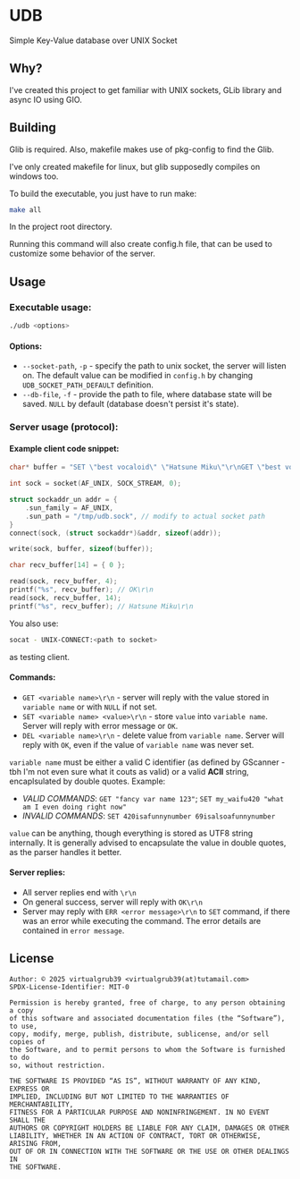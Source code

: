# UDB

Simple Key-Value database over UNIX Socket

## Why?

I've created this project to get familiar with UNIX sockets, GLib library and async IO using GIO.

## Building

Glib is required. Also, makefile makes use of pkg-config to find the Glib.

I've only created makefile for linux, but glib supposedly compiles on windows too.

To build the executable, you just have to run make:

```bash
make all
```

In the project root directory.

Running this command will also create config.h file, that can be used to customize some behavior of the server.

## Usage

### Executable usage:

```bash
./udb <options>
```

#### Options:
- `--socket-path`, `-p` - specify the path to unix socket, the server will listen on. The default value can be modified in `config.h` by changing `UDB_SOCKET_PATH_DEFAULT` definition.
- `--db-file`, `-f` - provide the path to file, where database state will be saved. `NULL` by default (database doesn't persist it's state).

### Server usage (protocol):

#### Example client code snippet:

```c
char* buffer = "SET \"best vocaloid\" \"Hatsune Miku\"\r\nGET \"best vocaloid\"\r\n";

int sock = socket(AF_UNIX, SOCK_STREAM, 0);

struct sockaddr_un addr = {
    .sun_family = AF_UNIX,
    .sun_path = "/tmp/udb.sock", // modify to actual socket path
}
connect(sock, (struct sockaddr*)&addr, sizeof(addr));

write(sock, buffer, sizeof(buffer));

char recv_buffer[14] = { 0 };

read(sock, recv_buffer, 4);
printf("%s", recv_buffer); // OK\r\n
read(sock, recv_buffer, 14);
printf("%s", recv_buffer); // Hatsune Miku\r\n
```

You also use:

```bash
socat - UNIX-CONNECT:<path to socket>
```
as testing client.

#### Commands:

- `GET <variable name>\r\n` - server will reply with the value stored in `variable name` or with `NULL` if not set.
- `SET <variable name> <value>\r\n` - store `value` into `variable name`. Server will reply with error message or `OK`.
- `DEL <variable name>\r\n` - delete value from `variable name`. Server will reply with `OK`, even if the value of `variable name` was never set.

`variable name` must be either a valid C identifier (as defined by GScanner - tbh I'm not even sure what it couts as valid) or a valid **ACII** string, encaplsulated by double quotes. Example:

- *VALID COMMANDS*: `GET "fancy var name 123"`; `SET my_waifu420 "what am I even doing right now"`
- *INVALID COMMANDS*: `SET 420isafunnynumber 69isalsoafunnynumber`

`value` can be anything, though everything is stored as UTF8 string internally. It is generally advised to encapsulate the value in double quotes, as the parser handles it better.

#### Server replies:

- All server replies end with `\r\n`
- On general success, server will reply with `OK\r\n`
- Server may reply with `ERR <error message>\r\n` to `SET` command, if there was an error while executing the command. The error details are contained in `error message`.

## License

```
Author: © 2025 virtualgrub39 <virtualgrub39(at)tutamail.com>
SPDX-License-Identifier: MIT-0

Permission is hereby granted, free of charge, to any person obtaining a copy
of this software and associated documentation files (the “Software”), to use,
copy, modify, merge, publish, distribute, sublicense, and/or sell copies of
the Software, and to permit persons to whom the Software is furnished to do
so, without restriction.

THE SOFTWARE IS PROVIDED “AS IS”, WITHOUT WARRANTY OF ANY KIND, EXPRESS OR
IMPLIED, INCLUDING BUT NOT LIMITED TO THE WARRANTIES OF MERCHANTABILITY,
FITNESS FOR A PARTICULAR PURPOSE AND NONINFRINGEMENT. IN NO EVENT SHALL THE
AUTHORS OR COPYRIGHT HOLDERS BE LIABLE FOR ANY CLAIM, DAMAGES OR OTHER
LIABILITY, WHETHER IN AN ACTION OF CONTRACT, TORT OR OTHERWISE, ARISING FROM,
OUT OF OR IN CONNECTION WITH THE SOFTWARE OR THE USE OR OTHER DEALINGS IN
THE SOFTWARE.

```
